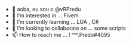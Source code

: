 - 👋 aoba, eu sou o  @vRPredu
- 👀 I’m interested in ... Fivem
- 🌱 I’m currently learning ... LUA , C#
- 💞️ I’m looking to collaborate on ... some scripts
- 📫 How to reach me ... ! ᵛʳᵖ.Predo#4095

<!---
vRPredu/vRPredu is a ✨ special ✨ repository because its `README.md` (this file) appears on your GitHub profile.
You can click the Preview link to take a look at your changes.
--->
